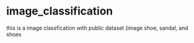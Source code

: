 # image_classification
this is a image classfication with public dataset  (image shoe, sandal, and shoes
